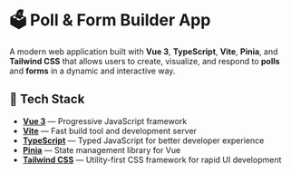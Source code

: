 # 🗳️ Poll & Form Builder App

A modern web application built with **Vue 3**, **TypeScript**, **Vite**, **Pinia**, and **Tailwind CSS** that allows users to create, visualize, and respond to **polls** and **forms** in a dynamic and interactive way.

## 🚀 Tech Stack

- **[Vue 3](https://vuejs.org/)** — Progressive JavaScript framework
- **[Vite](https://vitejs.dev/)** — Fast build tool and development server
- **[TypeScript](https://www.typescriptlang.org/)** — Typed JavaScript for better developer experience
- **[Pinia](https://pinia.vuejs.org/)** — State management library for Vue
- **[Tailwind CSS](https://tailwindcss.com/)** — Utility-first CSS framework for rapid UI development